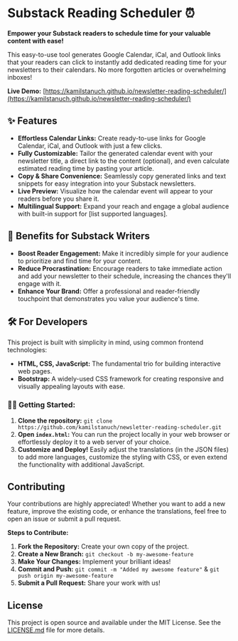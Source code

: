 # Substack Reading Scheduler ⏰ 

**Empower your Substack readers to schedule time for your valuable content with ease!** 

This easy-to-use tool generates Google Calendar, iCal, and Outlook links that your readers can click to instantly add dedicated reading time for your newsletters to their calendars. No more forgotten articles or overwhelming inboxes!

**Live Demo:** [https://kamilstanuch.github.io/newsletter-reading-scheduler/](https://kamilstanuch.github.io/newsletter-reading-scheduler/) 

## ✨ Features

* **Effortless Calendar Links:** Create ready-to-use links for Google Calendar, iCal, and Outlook with just a few clicks.
* **Fully Customizable:** Tailor the generated calendar event with your newsletter title, a direct link to the content (optional), and even calculate estimated reading time by pasting your article.
* **Copy & Share Convenience:**  Seamlessly copy generated links and text snippets for easy integration into your Substack newsletters.
* **Live Preview:** Visualize how the calendar event will appear to your readers before you share it.
* **Multilingual Support:** Expand your reach and engage a global audience with built-in support for [list supported languages]. 

## 🚀 Benefits for Substack Writers

* **Boost Reader Engagement:** Make it incredibly simple for your audience to prioritize and find time for your content.
* **Reduce Procrastination:** Encourage readers to take immediate action and add your newsletter to their schedule, increasing the chances they'll engage with it.
* **Enhance Your Brand:** Offer a professional and reader-friendly touchpoint that demonstrates you value your audience's time. 

## 🛠️ For Developers

This project is built with simplicity in mind, using common frontend technologies:

* **HTML, CSS, JavaScript:**  The fundamental trio for building interactive web pages.
* **Bootstrap:** A widely-used CSS framework for creating responsive and visually appealing layouts with ease.

### 👩‍💻  Getting Started:

1. **Clone the repository:** `git clone https://github.com/kamilstanuch/newsletter-reading-scheduler.git`
2. **Open `index.html`:** You can run the project locally in your web browser or effortlessly deploy it to a web server of your choice.
3. **Customize and Deploy!**  Easily adjust the translations (in the JSON files) to add more languages, customize the styling with CSS, or even extend the functionality with additional JavaScript. 

## Contributing

Your contributions are highly appreciated! Whether you want to add a new feature, improve the existing code, or enhance the translations, feel free to open an issue or submit a pull request.

**Steps to Contribute:**

1. **Fork the Repository:** Create your own copy of the project.
2. **Create a New Branch:**  `git checkout -b my-awesome-feature` 
3. **Make Your Changes:** Implement your brilliant ideas!
4. **Commit and Push:** `git commit -m "Added my awesome feature"` &  `git push origin my-awesome-feature`
5. **Submit a Pull Request:** Share your work with us!

## License

This project is open source and available under the MIT License. See the [LICENSE.md](LICENSE.md) file for more details.
